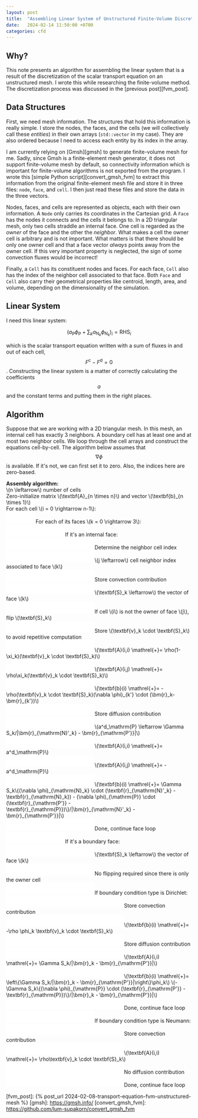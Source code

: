 ```yaml
---
layout: post
title:  "Assembling Linear System of Unstructured Finite-Volume Discretization"
date:   2024-02-14 11:50:00 +0700
categories: cfd
---
```

## Why?
This note presents an algorithm for assembling the linear system that is a result of the discretization of the scalar transport equation on an unstructured mesh. I wrote this while researching the finite-volume method. The discretization process was discussed in the [previous post][fvm_post].

## Data Structures
First, we need mesh information. The structures that hold this information is really simple. I store the nodes, the faces, and the cells (we will collectively call these *entities*) in their own arrays (`std::vector` in my case). They are also ordered because I need to access each entity by its index in the array.

I am currently relying on [Gmsh][gmsh] to generate finite-volume mesh for me. Sadly, since Gmsh is a finite-element mesh generator, it does not support finite-volume mesh by default, so connectivity information which is important for finite-volume algorithms is not exported from the program. I wrote this [simple Python script][convert_gmsh_fvm] to extract this information from the original finite-element mesh file and store it in three files: `node`, `face`, and `cell`. I then just read these files and store the data in the three vectors.

Nodes, faces, and cells are represented as objects, each with their own information. A `Node` only carries its coordinates in the Cartesian grid. A `Face` has the nodes it connects and the cells it belongs to. In a 2D triangular mesh, only two cells straddle an internal face. One cell is regarded as the *owner* of the face and the other the *neighbor*. What makes a cell the owner cell is arbitrary and is not important. What matters is that there should be only one owner cell and that a face vector *always* points away from the owner cell. If this very important property is neglected, the sign of some convection fluxes would be incorrect!

Finally, a `Cell` has its constituent nodes and faces. For each face, `Cell` also has the index of the neighbor cell associated to that face. Both `Face` and `Cell` also carry their geometrical properties like centroid, length, area, and volume, depending on the dimensionality of the simulation.

## Linear System
I need this linear system:

$$
\left(a_{\mathrm{P}}\phi_{\mathrm{P}} + \sum_k a_{\mathrm{N}_k}\phi_{\mathrm{N}_k}\right)_i = \mathrm{RHS}_i
$$

which is the scalar transport equation written with a sum of fluxes in and out of each cell, $$F^{\mathrm{c}} - F^{\mathrm{d}} = 0$$. Constructing the linear system is a matter of correctly calculating the coefficients $$a$$ and the constant terms and putting them in the right places.

## Algorithm
Suppose that we are working with a 2D triangular mesh. In this mesh, an internal cell has exactly 3 neighbors. A boundary cell has at least one and at most two neighbor cells. We loop through the cell arrays and construct the equations cell-by-cell. The algorithm below assumes that $$\nabla \phi$$ is available. If it's not, we can first set it to zero. Also, the indices here are zero-based.

<div class="post-box green">
<b>Assembly algorithm:</b><br>
\(n \leftarrow\) number of cells<br>
Zero-initialize matrix \(\textbf{A}_{n \times n}\) and vector \(\textbf{b}_{n \times 1}\)<br>
For each cell \(i = 0 \rightarrow n-1\):<br>
<img src="/images/indent.svg">For each of its faces \(k = 0 \rightarrow 3\):<br>
<img src="/images/indent2.svg">If it's an internal face:<br>
<img src="/images/indent3.svg"><span class="comment">Determine the neighbor cell index</span><br>
<img src="/images/indent3.svg">\(j \leftarrow\) cell neighbor index associated to face \(k\)<br>
<img src="/images/indent3.svg"><span class="comment">Store convection contribution</span><br>
<img src="/images/indent3.svg">\(\textbf{S}_k \leftarrow\) the vector of face \(k\)<br>
<img src="/images/indent3.svg">If cell \(i\) is not the owner of face \(j\), flip \(\textbf{S}_k\)<br>
<img src="/images/indent3.svg">Store \(\textbf{v}_k \cdot \textbf{S}_k\) to avoid repetitive computation<br>
<img src="/images/indent3.svg">\(\textbf{A}(i,i) \mathrel{+}= \rho(1-\xi_k)(\textbf{v}_k \cdot \textbf{S}_k)\)<br>
<img src="/images/indent3.svg">\(\textbf{A}(i,j) \mathrel{+}= \rho\xi_k(\textbf{v}_k \cdot \textbf{S}_k)\)<br>
<img src="/images/indent3.svg">\(\textbf{b}(i) \mathrel{+}= -\rho(\textbf{v}_k \cdot \textbf{S}_k)(\nabla \phi)_{k'} \cdot (\bm{r}_k-\bm{r}_{k'})\)<br>
<img src="/images/indent3.svg"><span class="comment">Store diffusion contribution</span><br>
<img src="/images/indent3.svg">\(a^d_\mathrm{P} \leftarrow \Gamma S_k/|\bm{r}_{\mathrm{N}'_k} - \bm{r}_{\mathrm{P'}}|\)<br>
<img src="/images/indent3.svg">\(\textbf{A}(i,i) \mathrel{+}= a^d_\mathrm{P}\)<br>
<img src="/images/indent3.svg">\(\textbf{A}(i,j) \mathrel{+}= -a^d_\mathrm{P}\)<br>
<img src="/images/indent3.svg">\(\textbf{b}(i) \mathrel{+}= \Gamma S_k\{(\nabla \phi)_{\mathrm{N}_k} \cdot (\textbf{r}_{\mathrm{N}'_k} - \textbf{r}_{\mathrm{N}_k}) - (\nabla \phi)_{\mathrm{P}} \cdot (\textbf{r}_{\mathrm{P'}} - \textbf{r}_{\mathrm{P}})\}/|\bm{r}_{\mathrm{N}'_k} - \bm{r}_{\mathrm{P'}}|\)<br>
<img src="/images/indent3.svg"><span class="comment">Done, continue face loop</span><br>
<img src="/images/indent2.svg">If it's a boundary face:<br>
<img src="/images/indent3.svg">\(\textbf{S}_k \leftarrow\) the vector of face \(k\)<br>
<img src="/images/indent3.svg">No flipping required since there is only the owner cell<br>
<img src="/images/indent3.svg">If boundary condition type is Dirichlet:<br>
<img src="/images/indent4.svg"><span class="comment">Store convection contribution</span><br>
<img src="/images/indent4.svg">\(\textbf{b}(i) \mathrel{+}= -\rho \phi_k \textbf{v}_k \cdot \textbf{S}_k\)<br>
<img src="/images/indent4.svg"><span class="comment">Store diffusion contribution</span><br>
<img src="/images/indent4.svg">\(\textbf{A}(i,i) \mathrel{+}= \Gamma S_k/|\bm{r}_k - \bm{r}_{\mathrm{P'}}|\)<br>
<img src="/images/indent4.svg">\(\textbf{b}(i) \mathrel{+}= \left\{\Gamma S_k/|\bm{r}_k - \bm{r}_{\mathrm{P'}}|\right\}\phi_k\) \(- \Gamma S_k\{(\nabla \phi)_{\mathrm{P}} \cdot (\textbf{r}_{\mathrm{P'}} - \textbf{r}_{\mathrm{P}})\}/|\bm{r}_k - \bm{r}_{\mathrm{P'}}|\)<br>
<img src="/images/indent4.svg"><span class="comment">Done, continue face loop</span><br>
<img src="/images/indent3.svg">If boundary condition type is Neumann:<br>
<img src="/images/indent4.svg"><span class="comment">Store convection contribution</span><br>
<img src="/images/indent4.svg">\(\textbf{A}(i,i) \mathrel{+}= \rho\textbf{v}_k \cdot \textbf{S}_k\)<br>
<img src="/images/indent4.svg"><span class="comment">No diffusion contribution</span><br>
<img src="/images/indent4.svg"><span class="comment">Done, continue face loop</span><br>
</div>

[fvm_post]: {% post_url 2024-02-08-transport-equation-fvm-unstructured-mesh %}
[gmsh]: https://gmsh.info/
[convert_gmsh_fvm]: https://github.com/lum-supakorn/convert_gmsh_fvm